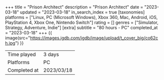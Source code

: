 +++
title = "Prison Architect"
description = "Prison Architect"
date = "2023-03-18"
updated = "2023-03-18"
in_search_index = true
[taxonomies]
platforms = ["Linux, PC (Microsoft Windows), Xbox 360, Mac, Android, iOS, PlayStation 4, Xbox One, Nintendo Switch"]
rating = []
genres = ["Simulator, Strategy, Adventure, Indie"]
[extra]
subtitle = "80 hours - PC"
completed_at = "2023-03-18"
+++
{{ image(src="https://images.igdb.com/igdb/image/upload/t_cover_big/co62ch.jpg") }}

|              |            |
| ------------ | ---------- |
| Time played  | 3 days |
| Platforms    | PC |
| Completed at | 2023/03/18 |

